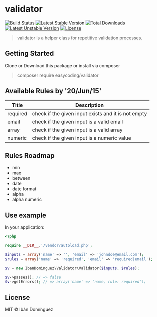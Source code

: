 # validator

[![Build Status](https://travis-ci.org/ibandominguez/validator.svg?branch=travis)](https://travis-ci.org/ibandominguez/validator)
[![Latest Stable Version](https://poser.pugx.org/easycoding/validator/v/stable)](https://packagist.org/packages/easycoding/validator) [![Total Downloads](https://poser.pugx.org/easycoding/validator/downloads)](https://packagist.org/packages/easycoding/validator) [![Latest Unstable Version](https://poser.pugx.org/easycoding/validator/v/unstable)](https://packagist.org/packages/easycoding/validator) [![License](https://poser.pugx.org/easycoding/validator/license)](https://packagist.org/packages/easycoding/validator)

> validator is a helper class for repetitive validation processes.

## Getting Started

Clone or Download this package or install via composer

> composer require easycoding/validator

## Available Rules by '20/Jun/15'

| Title | Description |
| ----- | ----------- |
| required | check if the given input exists and it is not empty  |
| email  | check if the given input is a valid email  |
| array | check if the given input is a valid array |
| numeric | check if the given input is a numeric value |

## Rules Roadmap

* min
* max
* between
* date
* date format
* alpha
* alpha numeric

## Use example

In your application:

```php
<?php

require __DIR__.'/vendor/autoload.php';

$inputs = array('name' => '', 'email' => 'johndoe@email.com');
$rules = array('name' => 'required', 'email' => 'required|email');

$v = new IbanDominguez\Validator\Validator($inputs, $rules);

$v->passes(); // => false
$v->getErrors(); // => array('name' => 'name, rule: required');

```

## License

MIT © Ibán Domínguez
